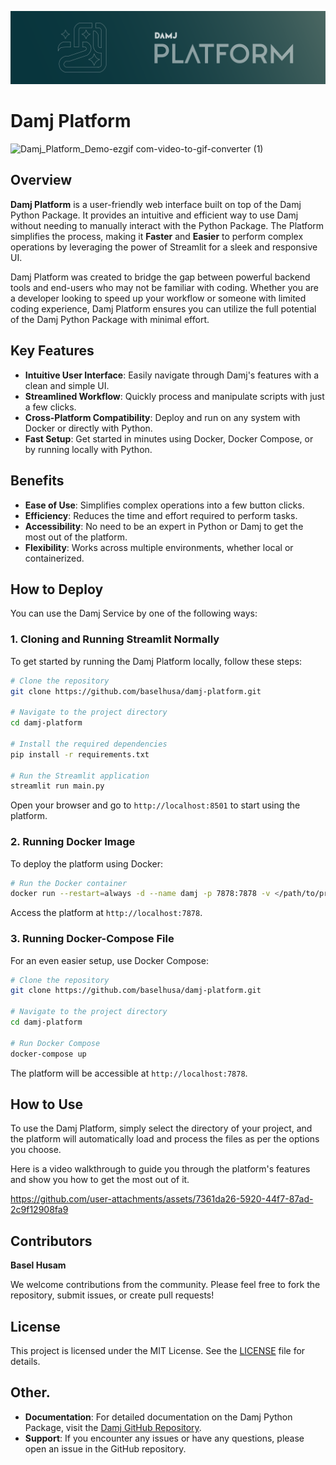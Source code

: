 ![background](https://github.com/baselhusam/damj-platform/blob/main/assets/damj_platform_background.png?raw=true)
# Damj Platform

![Damj_Platform_Demo-ezgif com-video-to-gif-converter (1)](https://github.com/user-attachments/assets/9d2e7852-a9f7-4a68-b6cb-2ef386448568)


## Overview

**Damj Platform** is a user-friendly web interface built on top of the Damj Python Package. It provides an intuitive and efficient way to use Damj without needing to manually interact with the Python Package. The Platform simplifies the process, making it **Faster** and **Easier** to perform complex operations by leveraging the power of Streamlit for a sleek and responsive UI. 

Damj Platform was created to bridge the gap between powerful backend tools and end-users who may not be familiar with coding. Whether you are a developer looking to speed up your workflow or someone with limited coding experience, Damj Platform ensures you can utilize the full potential of the Damj Python Package with minimal effort.

## Key Features

- **Intuitive User Interface**: Easily navigate through Damj's features with a clean and simple UI.
- **Streamlined Workflow**: Quickly process and manipulate scripts with just a few clicks.
- **Cross-Platform Compatibility**: Deploy and run on any system with Docker or directly with Python.
- **Fast Setup**: Get started in minutes using Docker, Docker Compose, or by running locally with Python.

## Benefits

- **Ease of Use**: Simplifies complex operations into a few button clicks.
- **Efficiency**: Reduces the time and effort required to perform tasks.
- **Accessibility**: No need to be an expert in Python or Damj to get the most out of the platform.
- **Flexibility**: Works across multiple environments, whether local or containerized.

## How to Deploy
You can use the Damj Service by one of the following ways:

### 1. Cloning and Running Streamlit Normally

To get started by running the Damj Platform locally, follow these steps:

```bash
# Clone the repository
git clone https://github.com/baselhusa/damj-platform.git

# Navigate to the project directory
cd damj-platform

# Install the required dependencies
pip install -r requirements.txt

# Run the Streamlit application
streamlit run main.py
```

Open your browser and go to `http://localhost:8501` to start using the platform.

### 2. Running Docker Image

To deploy the platform using Docker:

```bash
# Run the Docker container
docker run --restart=always -d --name damj -p 7878:7878 -v </path/to/project>:</mnt/project> baselhusam/damj
```

Access the platform at `http://localhost:7878`.

### 3. Running Docker-Compose File

For an even easier setup, use Docker Compose:

```bash
# Clone the repository
git clone https://github.com/baselhusa/damj-platform.git

# Navigate to the project directory
cd damj-platform

# Run Docker Compose
docker-compose up
```

The platform will be accessible at `http://localhost:7878`.

## How to Use

To use the Damj Platform, simply select the directory of your project, and the platform will automatically load and process the files as per the options you choose. 

Here is a video walkthrough to guide you through the platform's features and show you how to get the most out of it.

https://github.com/user-attachments/assets/7361da26-5920-44f7-87ad-2c9f12908fa9


## Contributors

**Basel Husam**

We welcome contributions from the community. Please feel free to fork the repository, submit issues, or create pull requests!

## License

This project is licensed under the MIT License. See the [LICENSE](LICENSE) file for details.

## Other.

- **Documentation**: For detailed documentation on the Damj Python Package, visit the [Damj GitHub Repository](https://github.com/baselhusam/damj).
- **Support**: If you encounter any issues or have any questions, please open an issue in the GitHub repository.
